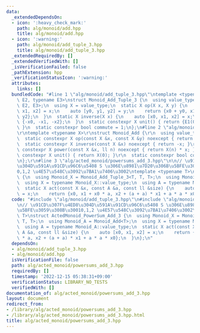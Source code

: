```yaml
---
data:
  _extendedDependsOn:
  - icon: ':heavy_check_mark:'
    path: alg/monoid/add.hpp
    title: alg/monoid/add.hpp
  - icon: ':warning:'
    path: alg/monoid/add_tuple_3.hpp
    title: alg/monoid/add_tuple_3.hpp
  _extendedRequiredBy: []
  _extendedVerifiedWith: []
  _isVerificationFailed: false
  _pathExtension: hpp
  _verificationStatusIcon: ':warning:'
  attributes:
    links: []
  bundledCode: "#line 1 \"alg/monoid/add_tuple_3.hpp\"\ntemplate <typename E1, typename\
    \ E2, typename E3>\nstruct Monoid_Add_Tuple_3 {\n  using value_type = tuple<E1,\
    \ E2, E3>;\n  using X = value_type;\n  static X op(X x, X y) {\n    auto [x0,\
    \ x1, x2] = x;\n    auto [y0, y1, y2] = y;\n    return {x0 + y0, x1 + y1, x2 +\
    \ y2};\n  }\n  static X inverse(X x) {\n    auto [x0, x1, x2] = x;\n    return\
    \ {-x0, -x1, -x2};\n  }\n  static constexpr X unit() { return {E1(0), E2(0), E3(0)};\
    \ }\n  static constexpr bool commute = 1;\n};\n#line 2 \"alg/monoid/add.hpp\"\n\
    \r\ntemplate <typename X>\r\nstruct Monoid_Add {\r\n  using value_type = X;\r\n\
    \  static constexpr X op(const X &x, const X &y) noexcept { return x + y; }\r\n\
    \  static constexpr X inverse(const X &x) noexcept { return -x; }\r\n  static\
    \ constexpr X power(const X &x, ll n) noexcept { return X(n) * x; }\r\n  static\
    \ constexpr X unit() { return X(0); }\r\n  static constexpr bool commute = true;\r\
    \n};\r\n#line 3 \"alg/acted_monoid/powersums_add_3.hpp\"\n\n// \u91CD\u307F\u4ED8\
    \u304D\u591A\u91CD\u96C6\u5408 S \u306E\u8981\u7D20\u306B\u5BFE\u3059\u308B\u3001\
    0,1,2 \u4E57\u548C\u3092\u7BA1\u7406\u3002\ntemplate <typename T>\nstruct ActedMonoid_PowerSum_Add_3\
    \ {\n  using Monoid_X = Monoid_Add_Tuple_3<T, T, T>;\n  using Monoid_A = Monoid_Add<T>;\n\
    \  using X = typename Monoid_X::value_type;\n  using A = typename Monoid_A::value_type;\n\
    \  static X act(const X &x, const A &a, const ll &size) {\n    auto [x0, x1, x2]\
    \ = x;\n    return {x0, x1 + x0 * a, x2 + (a + a) * x1 + a * a * x0};\n  }\n};\n"
  code: "#include \"alg/monoid/add_tuple_3.hpp\"\n#include \"alg/monoid/add.hpp\"\n\
    \n// \u91CD\u307F\u4ED8\u304D\u591A\u91CD\u96C6\u5408 S \u306E\u8981\u7D20\u306B\
    \u5BFE\u3059\u308B\u30010,1,2 \u4E57\u548C\u3092\u7BA1\u7406\u3002\ntemplate <typename\
    \ T>\nstruct ActedMonoid_PowerSum_Add_3 {\n  using Monoid_X = Monoid_Add_Tuple_3<T,\
    \ T, T>;\n  using Monoid_A = Monoid_Add<T>;\n  using X = typename Monoid_X::value_type;\n\
    \  using A = typename Monoid_A::value_type;\n  static X act(const X &x, const\
    \ A &a, const ll &size) {\n    auto [x0, x1, x2] = x;\n    return {x0, x1 + x0\
    \ * a, x2 + (a + a) * x1 + a * a * x0};\n  }\n};\n"
  dependsOn:
  - alg/monoid/add_tuple_3.hpp
  - alg/monoid/add.hpp
  isVerificationFile: false
  path: alg/acted_monoid/powersums_add_3.hpp
  requiredBy: []
  timestamp: '2022-12-15 05:38:31+09:00'
  verificationStatus: LIBRARY_NO_TESTS
  verifiedWith: []
documentation_of: alg/acted_monoid/powersums_add_3.hpp
layout: document
redirect_from:
- /library/alg/acted_monoid/powersums_add_3.hpp
- /library/alg/acted_monoid/powersums_add_3.hpp.html
title: alg/acted_monoid/powersums_add_3.hpp
---
```

